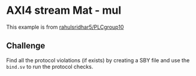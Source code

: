 # AXI4 stream Mat - mul
This example is from [rahulsridhar5/PLCgroup10](https://github.com/rahulsridhar5/PLCgroup10/blob/13fefd84165b2bf0a60ee9e7395eb905771a1e7f/Labs/Lab2/mat_mul.v)

## Challenge
Find all the protocol violations (if exists) by creating a SBY file and use the `bind.sv` to run the protocol checks.
